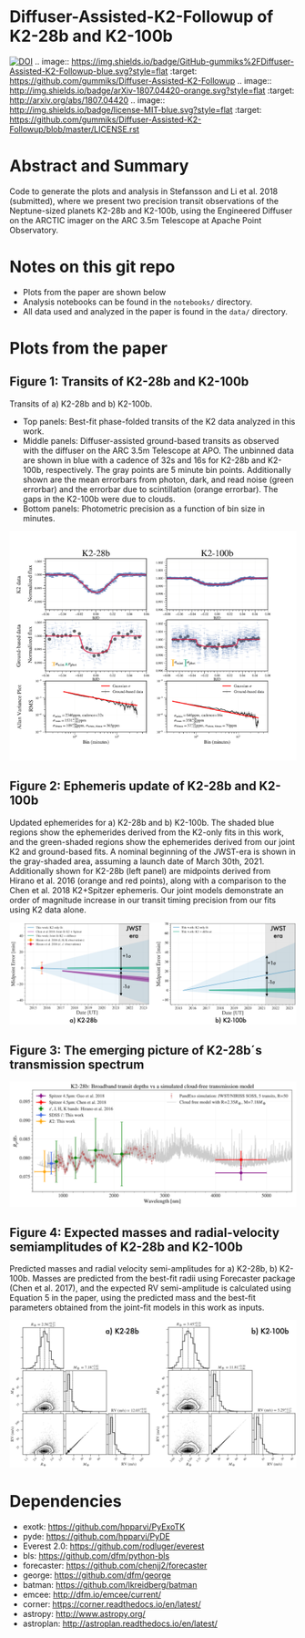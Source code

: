 # Diffuser-Assisted-K2-Followup of K2-28b and K2-100b

[![DOI](https://zenodo.org/badge/127693970.svg)](https://zenodo.org/badge/latestdoi/127693970)
.. image:: https://img.shields.io/badge/GitHub-gummiks%2FDiffuser-Assisted-K2-Followup-blue.svg?style=flat
    :target: https://github.com/gummiks/Diffuser-Assisted-K2-Followup
.. image:: http://img.shields.io/badge/arXiv-1807.04420-orange.svg?style=flat
    :target: http://arxiv.org/abs/1807.04420
.. image:: http://img.shields.io/badge/license-MIT-blue.svg?style=flat
    :target: https://github.com/gummiks/Diffuser-Assisted-K2-Followup/blob/master/LICENSE.rst


# Abstract and Summary
Code to generate the plots and analysis in Stefansson and Li et al. 2018 (submitted), where we present two precision transit observations of the Neptune-sized planets K2-28b and K2-100b, using the Engineered Diffuser on the ARCTIC imager on the ARC 3.5m Telescope at Apache Point Observatory. 

# Notes on this git repo

- Plots from the paper are shown below
- Analysis notebooks can be found in the `notebooks/` directory.
- All data used and analyzed in the paper is found in the `data/` directory.

# Plots from the paper

## Figure 1: Transits of K2-28b and K2-100b
Transits of a) K2-28b and b) K2-100b. 

- Top panels: Best-fit phase-folded transits of the K2 data analyzed in this work. 
- Middle panels: Diffuser-assisted ground-based transits as observed with the diffuser on the ARC 3.5m Telescope at APO. The unbinned data are shown in blue with a cadence of 32s and 16s for K2-28b and K2-100b, respectively. The gray points are 5 minute bin points. Additionally shown are the mean errorbars from photon, dark, and read noise (green errorbar) and the errorbar due to scintillation (orange errorbar). The gaps in the K2-100b were due to clouds. 
- Bottom panels: Photometric precision as a function of bin size in minutes.

![Transits](figures/f01.png "")

## Figure 2: Ephemeris update of K2-28b and K2-100b
Updated ephemerides for a) K2-28b and b) K2-100b. The shaded blue regions show the ephemerides derived from the K2-only fits in this work, and the green-shaded regions show the ephemerides derived from our joint K2 and ground-based fits. A nominal beginning of the JWST-era is shown in the gray-shaded area, assuming a launch date of March 30th, 2021. Additionally shown for K2-28b (left panel) are midpoints derived from Hirano et al. 2016 (orange and red points), along with a comparison to the Chen et al. 2018 K2+Spitzer ephemeris. Our joint models demonstrate an order of magnitude increase in our transit timing precision from our fits using K2 data alone.

![Ephemeris](figures/f02.png "")

## Figure 3: The emerging picture of K2-28b´s transmission spectrum

![Transmission](figures/f03.png "")

## Figure 4: Expected masses and radial-velocity semiamplitudes of K2-28b and K2-100b
Predicted masses and radial velocity semi-amplitudes for a) K2-28b, b) K2-100b. Masses are predicted from the best-fit radii using Forecaster package (Chen et al. 2017), and the expected RV semi-amplitude is calculated using Equation 5 in the paper, using the predicted mass and the best-fit parameters obtained from the joint-fit models in this work as inputs.

![RVs](figures/f04.png "")

# Dependencies
- exotk: https://github.com/hpparvi/PyExoTK
- pyde: https://github.com/hpparvi/PyDE
- Everest 2.0: https://github.com/rodluger/everest
- bls: https://github.com/dfm/python-bls
- forecaster: https://github.com/chenjj2/forecaster 
- george: https://github.com/dfm/george
- batman: https://github.com/lkreidberg/batman
- emcee: http://dfm.io/emcee/current/
- corner: https://corner.readthedocs.io/en/latest/
- astropy: http://www.astropy.org/
- astroplan: http://astroplan.readthedocs.io/en/latest/
